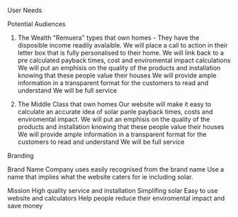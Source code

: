 User Needs

Potential Audiences

1. The Wealth "Remuera" types that own homes - They have the disposible income readily avalaible.
  We will place a call to action in their letter box that is fully personalised to their home.
  We will link back to a pre calculated payback times, cost and enviromental impact calculations
  We will put an emphisis on the quality of the products and installation knowing that these people value their houses
  We will provide ample information in a transparent format for the customers to read and understand
  We will be full service

2. The Middle Class that own homes
  Our website will make it easy to calculate an accurate idea of solar panle payback times, costs and enviromental impact.
  We will put an emphisis on the quality of the products and installation knowing that these people value their houses
  We will provide ample information in a transparent format for the customers to read and understand
  We will be full service 

Branding

Brand Name
  Company uses easily recognised from the brand name
  Use a name that implies what the website caters for ie including solar.

Mission
  High quality service and installation
  Simplifing solar
  Easy to use website and calculators
  Help people reduce their enviromental impact and save money


